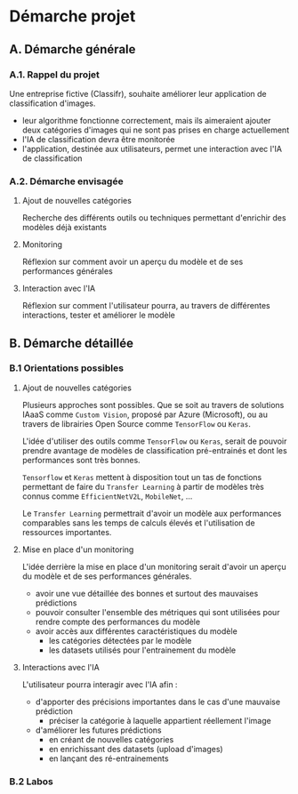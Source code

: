 # Démarche projet

## A. Démarche générale

### A.1. Rappel du projet

Une entreprise fictive (Classifr), souhaite améliorer leur application de classification d'images.

- leur algorithme fonctionne correctement, mais ils aimeraient ajouter deux catégories d'images qui ne sont pas prises en charge actuellement
- l'IA de classification devra être monitorée
- l'application, destinée aux utilisateurs, permet une interaction avec l'IA de classification

### A.2. Démarche envisagée

1. Ajout de nouvelles catégories

   Recherche des différents outils ou techniques permettant d'enrichir des modèles déjà existants

2. Monitoring

   Réflexion sur comment avoir un aperçu du modèle et de ses performances générales

3. Interaction avec l'IA

   Réflexion sur comment l'utilisateur pourra, au travers de différentes interactions, tester et améliorer le modèle

## B. Démarche détaillée

### B.1  Orientations possibles

1. Ajout de nouvelles catégories

   Plusieurs approches sont possibles. Que se soit au travers de solutions IAaaS comme `Custom Vision`, proposé par Azure (Microsoft), ou au travers de librairies Open Source comme `TensorFlow` ou `Keras`.

   L'idée d'utiliser des outils comme `TensorFlow` ou `Keras`, serait de pouvoir prendre avantage de modèles de classification pré-entrainés et dont les performances sont très bonnes.

    `Tensorflow` et `Keras` mettent à disposition tout un tas de fonctions permettant de faire du `Transfer Learning` à partir de modèles très connus comme `EfficientNetV2L`, `MobileNet`, ...

   Le `Transfer Learning` permettrait d'avoir un modèle aux performances comparables sans les temps de calculs élevés et l'utilisation de ressources importantes.

2. Mise en place d'un monitoring

   L'idée derrière la mise en place d'un monitoring serait d'avoir un aperçu du modèle et de ses performances générales.

   - avoir une vue détaillée des bonnes et surtout des mauvaises prédictions
   - pouvoir consulter l'ensemble des métriques qui sont utilisées pour rendre compte des performances du modèle
   - avoir accès aux différentes caractéristiques du modèle
     - les catégories détectées par le modèle
     - les datasets utilisés pour l'entrainement du modèle

3. Interactions avec l'IA

   L'utilisateur pourra interagir avec l'IA afin :

   - d'apporter des précisions importantes dans le cas d'une mauvaise prédiction
     - préciser la catégorie à laquelle appartient réellement l'image
   - d'améliorer les futures prédictions
     - en créant de nouvelles catégories
     - en enrichissant des datasets (upload d'images)
     - en lançant des ré-entrainements

### B.2 Labos